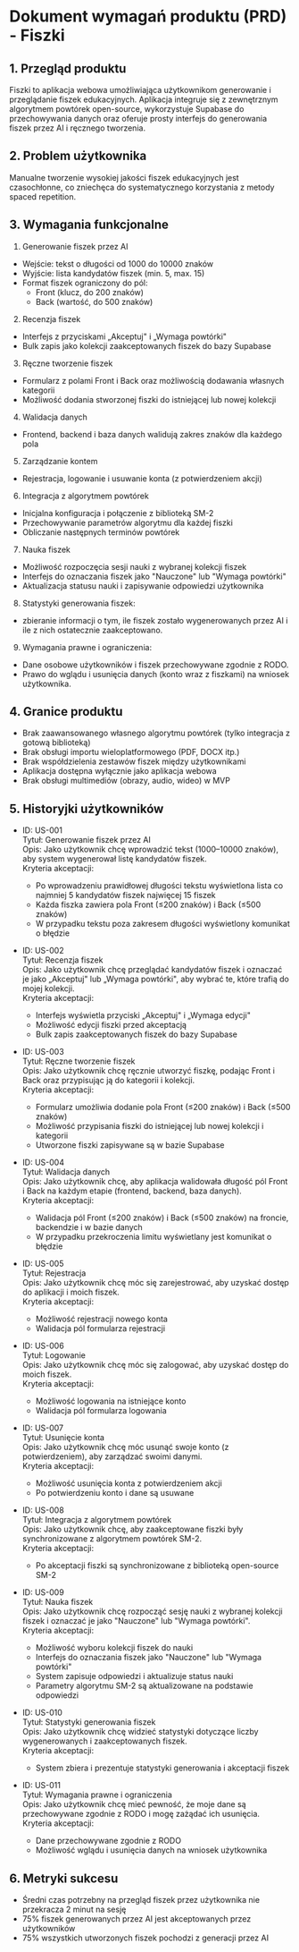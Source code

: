 # Dokument wymagań produktu (PRD) - Fiszki

## 1. Przegląd produktu
Fiszki to aplikacja webowa umożliwiająca użytkownikom generowanie i przeglądanie fiszek edukacyjnych. Aplikacja integruje się z zewnętrznym algorytmem powtórek open-source, wykorzystuje Supabase do przechowywania danych oraz oferuje prosty interfejs do generowania fiszek przez AI i ręcznego tworzenia.

## 2. Problem użytkownika
Manualne tworzenie wysokiej jakości fiszek edukacyjnych jest czasochłonne, co zniechęca do systematycznego korzystania z metody spaced repetition.

## 3. Wymagania funkcjonalne
1. Generowanie fiszek przez AI
  - Wejście: tekst o długości od 1000 do 10000 znaków
  - Wyjście: lista kandydatów fiszek (min. 5, max. 15)
  - Format fiszek ograniczony do pól:
    - Front (klucz, do 200 znaków)
    - Back (wartość, do 500 znaków)

2. Recenzja fiszek
  - Interfejs z przyciskami „Akceptuj" i „Wymaga powtórki"
  - Bulk zapis jako kolekcji zaakceptowanych fiszek do bazy Supabase

3. Ręczne tworzenie fiszek
  - Formularz z polami Front i Back oraz możliwością dodawania własnych kategorii
  - Możliwość dodania stworzonej fiszki do istniejącej lub nowej kolekcji

4. Walidacja danych
  - Frontend, backend i baza danych walidują zakres znaków dla każdego pola

5. Zarządzanie kontem
  - Rejestracja, logowanie i usuwanie konta (z potwierdzeniem akcji)

6. Integracja z algorytmem powtórek
  - Inicjalna konfiguracja i połączenie z biblioteką SM-2
  - Przechowywanie parametrów algorytmu dla każdej fiszki
  - Obliczanie następnych terminów powtórek

7. Nauka fiszek
  - Możliwość rozpoczęcia sesji nauki z wybranej kolekcji fiszek
  - Interfejs do oznaczania fiszek jako "Nauczone" lub "Wymaga powtórki"
  - Aktualizacja statusu nauki i zapisywanie odpowiedzi użytkownika

8. Statystyki generowania fiszek:
  - zbieranie informacji o tym, ile fiszek zostało wygenerowanych przez AI i ile z nich ostatecznie zaakceptowano.

9. Wymagania prawne i ograniczenia:
  - Dane osobowe użytkowników i fiszek przechowywane zgodnie z RODO.
  - Prawo do wglądu i usunięcia danych (konto wraz z fiszkami) na wniosek użytkownika.

## 4. Granice produktu
- Brak zaawansowanego własnego algorytmu powtórek (tylko integracja z gotową biblioteką)
- Brak obsługi importu wieloplatformowego (PDF, DOCX itp.)
- Brak współdzielenia zestawów fiszek między użytkownikami
- Aplikacja dostępna wyłącznie jako aplikacja webowa
- Brak obsługi multimediów (obrazy, audio, wideo) w MVP

## 5. Historyjki użytkowników

- ID: US-001  
  Tytuł: Generowanie fiszek przez AI  
  Opis: Jako użytkownik chcę wprowadzić tekst (1000–10000 znaków), aby system wygenerował listę kandydatów fiszek.  
  Kryteria akceptacji:  
  - Po wprowadzeniu prawidłowej długości tekstu wyświetlona lista co najmniej 5 kandydatów fiszek najwięcej 15 fiszek
  - Każda fiszka zawiera pola Front (≤200 znaków) i Back (≤500 znaków)  
  - W przypadku tekstu poza zakresem długości wyświetlony komunikat o błędzie

- ID: US-002  
  Tytuł: Recenzja fiszek  
  Opis: Jako użytkownik chcę przeglądać kandydatów fiszek i oznaczać je jako „Akceptuj" lub „Wymaga powtórki", aby wybrać te, które trafią do mojej kolekcji.  
  Kryteria akceptacji:  
  - Interfejs wyświetla przyciski „Akceptuj" i „Wymaga edycji"  
  - Możliwość edycji fiszki przed akceptacją  
  - Bulk zapis zaakceptowanych fiszek do bazy Supabase

- ID: US-003  
  Tytuł: Ręczne tworzenie fiszek  
  Opis: Jako użytkownik chcę ręcznie utworzyć fiszkę, podając Front i Back oraz przypisując ją do kategorii i kolekcji.  
  Kryteria akceptacji:  
  - Formularz umożliwia dodanie pola Front (≤200 znaków) i Back (≤500 znaków)  
  - Możliwość przypisania fiszki do istniejącej lub nowej kolekcji i kategorii  
  - Utworzone fiszki zapisywane są w bazie Supabase

- ID: US-004  
  Tytuł: Walidacja danych  
  Opis: Jako użytkownik chcę, aby aplikacja walidowała długość pól Front i Back na każdym etapie (frontend, backend, baza danych).  
  Kryteria akceptacji:  
  - Walidacja pól Front (≤200 znaków) i Back (≤500 znaków) na froncie, backendzie i w bazie danych  
  - W przypadku przekroczenia limitu wyświetlany jest komunikat o błędzie

- ID: US-005  
  Tytuł: Rejestracja  
  Opis: Jako użytkownik chcę móc się zarejestrować, aby uzyskać dostęp do aplikacji i moich fiszek.  
  Kryteria akceptacji:  
  - Możliwość rejestracji nowego konta  
  - Walidacja pól formularza rejestracji

- ID: US-006  
  Tytuł: Logowanie  
  Opis: Jako użytkownik chcę móc się zalogować, aby uzyskać dostęp do moich fiszek.  
  Kryteria akceptacji:  
  - Możliwość logowania na istniejące konto  
  - Walidacja pól formularza logowania

- ID: US-007  
  Tytuł: Usunięcie konta  
  Opis: Jako użytkownik chcę móc usunąć swoje konto (z potwierdzeniem), aby zarządzać swoimi danymi.  
  Kryteria akceptacji:  
  - Możliwość usunięcia konta z potwierdzeniem akcji  
  - Po potwierdzeniu konto i dane są usuwane

- ID: US-008  
  Tytuł: Integracja z algorytmem powtórek  
  Opis: Jako użytkownik chcę, aby zaakceptowane fiszki były synchronizowane z algorytmem powtórek SM-2.  
  Kryteria akceptacji:  
  - Po akceptacji fiszki są synchronizowane z biblioteką open-source SM-2

- ID: US-009  
  Tytuł: Nauka fiszek  
  Opis: Jako użytkownik chcę rozpocząć sesję nauki z wybranej kolekcji fiszek i oznaczać je jako "Nauczone" lub "Wymaga powtórki".  
  Kryteria akceptacji:  
  - Możliwość wyboru kolekcji fiszek do nauki
  - Interfejs do oznaczania fiszek jako "Nauczone" lub "Wymaga powtórki"
  - System zapisuje odpowiedzi i aktualizuje status nauki
  - Parametry algorytmu SM-2 są aktualizowane na podstawie odpowiedzi

- ID: US-010  
  Tytuł: Statystyki generowania fiszek  
  Opis: Jako użytkownik chcę widzieć statystyki dotyczące liczby wygenerowanych i zaakceptowanych fiszek.  
  Kryteria akceptacji:  
  - System zbiera i prezentuje statystyki generowania i akceptacji fiszek

- ID: US-011  
  Tytuł: Wymagania prawne i ograniczenia  
  Opis: Jako użytkownik chcę mieć pewność, że moje dane są przechowywane zgodnie z RODO i mogę zażądać ich usunięcia.  
  Kryteria akceptacji:  
  - Dane przechowywane zgodnie z RODO  
  - Możliwość wglądu i usunięcia danych na wniosek użytkownika

## 6. Metryki sukcesu

- Średni czas potrzebny na przegląd fiszek przez użytkownika nie przekracza 2 minut na sesję
- 75% fiszek generowanych przez AI jest akceptowanych przez użytkowników  
- 75% wszystkich utworzonych fiszek pochodzi z generacji przez AI  